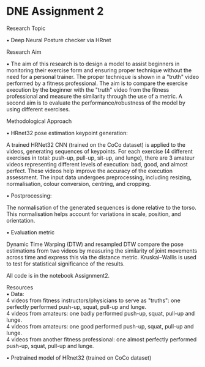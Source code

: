 # DNE Assignment 2

Research Topic

• Deep Neural Posture checker via HRnet

Research Aim

• The aim of this research is to design a model to assist beginners in monitoring their exercise form and ensuring proper technique without the need for a personal trainer. The proper technique is shown in a "truth" video performed by a fitness professional. The aim is to compare the exercise execution by the beginner with the "truth" video from the fitness professional and measure the similarity through the use of a metric. A second aim is to evaluate the performance/robustness of the model by using different exercises.

Methodological Approach

• HRnet32 pose estimation keypoint generation:

A trained HRNet32 CNN (trained on the CoCo dataset) is applied to the videos, generating sequences of keypoints. For each exercise (4 different exercises in total: push-up, pull-up, sit-up, and lunge), there are 3 amateur videos representing different levels of execution: bad, good, and almost perfect. These videos help improve the accuracy of the execution assessment. The input data undergoes preprocessing, including resizing, normalisation, colour conversion, centring, and cropping.

• Postprocessing:

The normalisation of the generated sequences is done relative to the torso. This normalisation helps account for variations in scale, position, and orientation.

• Evaluation metric 

Dynamic Time Warping (DTW) and resampled DTW compare the pose estimations from two videos by measuring the similarity of joint movements across time and express this via the distance metric.
Kruskal–Wallis is used to test for statistical significance of the results.
    
All code is in the notebook Assignment2.

Resources  
• Data:  
    4 videos from fitness instructors/physicians to serve as "truths": one perfectly performed push-up, squat, pull-up and lunge.  
    4 videos from amateurs: one badly performed push-up, squat, pull-up and lunge.    
    4 videos from amateurs: one good performed push-up, squat, pull-up and lunge.    
    4 videos from another fitness professional: one almost perfectly performed push-up, squat, pull-up and lunge.    
        
• Pretrained model of HRnet32 (trained on CoCo dataset)
    

